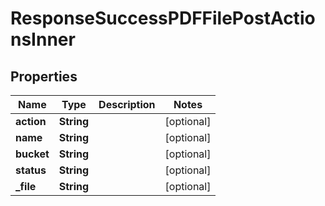 

# ResponseSuccessPDFFilePostActionsInner


## Properties

| Name | Type | Description | Notes |
|------------ | ------------- | ------------- | -------------|
|**action** | **String** |  |  [optional] |
|**name** | **String** |  |  [optional] |
|**bucket** | **String** |  |  [optional] |
|**status** | **String** |  |  [optional] |
|**_file** | **String** |  |  [optional] |



